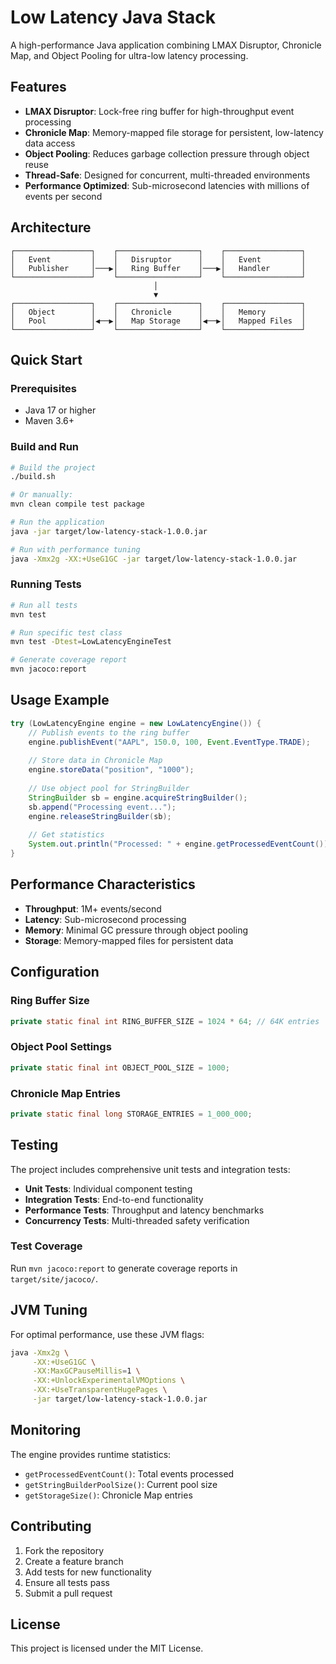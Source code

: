 # Low Latency Java Stack

A high-performance Java application combining LMAX Disruptor, Chronicle Map, and Object Pooling for ultra-low latency processing.

## Features

- **LMAX Disruptor**: Lock-free ring buffer for high-throughput event processing
- **Chronicle Map**: Memory-mapped file storage for persistent, low-latency data access
- **Object Pooling**: Reduces garbage collection pressure through object reuse
- **Thread-Safe**: Designed for concurrent, multi-threaded environments
- **Performance Optimized**: Sub-microsecond latencies with millions of events per second

## Architecture

```
┌─────────────────┐    ┌──────────────────┐    ┌─────────────────┐
│   Event         │    │   Disruptor      │    │   Event         │
│   Publisher     │───▶│   Ring Buffer    │───▶│   Handler       │
└─────────────────┘    └──────────────────┘    └─────────────────┘
                                │
                                ▼
┌─────────────────┐    ┌──────────────────┐    ┌─────────────────┐
│   Object        │    │   Chronicle      │    │   Memory        │
│   Pool          │◀──▶│   Map Storage    │◀──▶│   Mapped Files  │
└─────────────────┘    └──────────────────┘    └─────────────────┘
```

## Quick Start

### Prerequisites

- Java 17 or higher
- Maven 3.6+

### Build and Run

```bash
# Build the project
./build.sh

# Or manually:
mvn clean compile test package

# Run the application
java -jar target/low-latency-stack-1.0.0.jar

# Run with performance tuning
java -Xmx2g -XX:+UseG1GC -jar target/low-latency-stack-1.0.0.jar
```

### Running Tests

```bash
# Run all tests
mvn test

# Run specific test class
mvn test -Dtest=LowLatencyEngineTest

# Generate coverage report
mvn jacoco:report
```

## Usage Example

```java
try (LowLatencyEngine engine = new LowLatencyEngine()) {
    // Publish events to the ring buffer
    engine.publishEvent("AAPL", 150.0, 100, Event.EventType.TRADE);
    
    // Store data in Chronicle Map
    engine.storeData("position", "1000");
    
    // Use object pool for StringBuilder
    StringBuilder sb = engine.acquireStringBuilder();
    sb.append("Processing event...");
    engine.releaseStringBuilder(sb);
    
    // Get statistics
    System.out.println("Processed: " + engine.getProcessedEventCount());
}
```

## Performance Characteristics

- **Throughput**: 1M+ events/second
- **Latency**: Sub-microsecond processing
- **Memory**: Minimal GC pressure through object pooling
- **Storage**: Memory-mapped files for persistent data

## Configuration

### Ring Buffer Size
```java
private static final int RING_BUFFER_SIZE = 1024 * 64; // 64K entries
```

### Object Pool Settings
```java
private static final int OBJECT_POOL_SIZE = 1000;
```

### Chronicle Map Entries
```java
private static final long STORAGE_ENTRIES = 1_000_000;
```

## Testing

The project includes comprehensive unit tests and integration tests:

- **Unit Tests**: Individual component testing
- **Integration Tests**: End-to-end functionality
- **Performance Tests**: Throughput and latency benchmarks
- **Concurrency Tests**: Multi-threaded safety verification

### Test Coverage

Run `mvn jacoco:report` to generate coverage reports in `target/site/jacoco/`.

## JVM Tuning

For optimal performance, use these JVM flags:

```bash
java -Xmx2g \
     -XX:+UseG1GC \
     -XX:MaxGCPauseMillis=1 \
     -XX:+UnlockExperimentalVMOptions \
     -XX:+UseTransparentHugePages \
     -jar target/low-latency-stack-1.0.0.jar
```

## Monitoring

The engine provides runtime statistics:

- `getProcessedEventCount()`: Total events processed
- `getStringBuilderPoolSize()`: Current pool size
- `getStorageSize()`: Chronicle Map entries

## Contributing

1. Fork the repository
2. Create a feature branch
3. Add tests for new functionality
4. Ensure all tests pass
5. Submit a pull request

## License

This project is licensed under the MIT License.